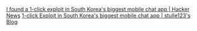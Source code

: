 
[I found a 1-click exploit in South Korea's biggest mobile chat app | Hacker News](https://news.ycombinator.com/item?id=40776880)
[1-click Exploit in South Korea's biggest mobile chat app | stulle123's Blog](https://stulle123.github.io/posts/kakaotalk-account-takeover/)
